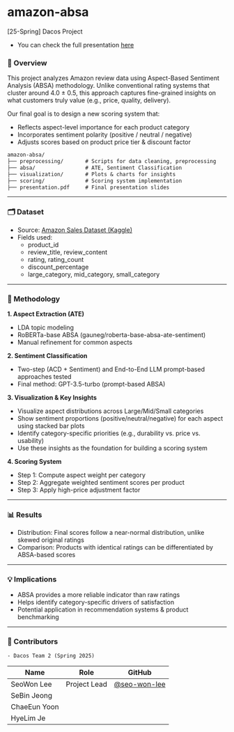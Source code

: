 # amazon-absa 

[25-Spring] Dacos Project
- You can check the full presentation [here](presentation.pdf)

### 📌 Overview

This project analyzes Amazon review data using Aspect-Based Sentiment Analysis (ABSA) methodology.
Unlike conventional rating systems that cluster around 4.0 ± 0.5, this approach captures fine-grained insights on what customers truly value (e.g., price, quality, delivery).

Our final goal is to design a new scoring system that:
- Reflects aspect-level importance for each product category
- Incorporates sentiment polarity (positive / neutral / negative)
- Adjusts scores based on product price tier & discount factor

```markdown
amazon-absa/
├── preprocessing/       # Scripts for data cleaning, preprocessing
├── absa/                # ATE, Sentiment Classification
├── visualization/       # Plots & charts for insights
├── scoring/             # Scoring system implementation
├── presentation.pdf     # Final presentation slides
```
---

### 🗂 Dataset
- Source: [Amazon Sales Dataset (Kaggle)](https://www.kaggle.com/datasets/karkavelrajaj/amazon-sales-dataset)
- Fields used:
	- product_id
	- review_title, review_content
	- rating, rating_count
	- discount_percentage
	- large_category, mid_category, small_category

---

### 🔎 Methodology

**1. Aspect Extraction (ATE)**
- LDA topic modeling
- RoBERTa-base ABSA (gauneg/roberta-base-absa-ate-sentiment)
- Manual refinement for common aspects

**2. Sentiment Classification**
- Two-step (ACD + Sentiment) and End-to-End LLM prompt-based approaches tested
-	Final method: GPT-3.5-turbo (prompt-based ABSA)

**3. Visualization & Key Insights**
   - Visualize aspect distributions across Large/Mid/Small categories  
   - Show sentiment proportions (positive/neutral/negative) for each aspect using stacked bar plots  
   - Identify category-specific priorities (e.g., durability vs. price vs. usability)  
   - Use these insights as the foundation for building a scoring system  

**4. Scoring System**
-	Step 1: Compute aspect weight per category
-	Step 2: Aggregate weighted sentiment scores per product
-	Step 3: Apply high-price adjustment factor

---

### 📊 Results
-	Distribution: Final scores follow a near-normal distribution, unlike skewed original ratings
-	Comparison: Products with identical ratings can be differentiated by ABSA-based scores

---

### 💡 Implications
-	ABSA provides a more reliable indicator than raw ratings
-	Helps identify category-specific drivers of satisfaction
-	Potential application in recommendation systems & product benchmarking

---

### 👥 Contributors
	- Dacos Team 2 (Spring 2025)
| Name            | Role                          | GitHub                    |
|-----------------|-------------------------------|---------------------------|
| SeoWon Lee      | Project Lead                  | [@seo-won-lee](https://github.com/seo-won-lee) |
| SeBin Jeong     |                               |                            |
| ChaeEun Yoon     |                                |                            |
| HyeLim Je       |                                |                             |
  
